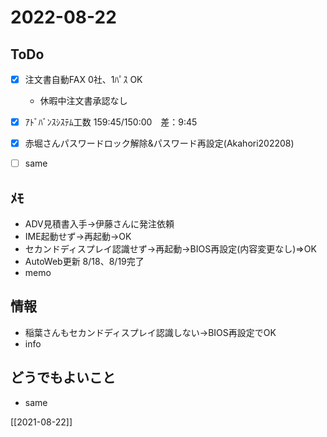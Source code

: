 # 2022-08-22

## ToDo
- [x] 注文書自動FAX 0社、1ﾊﾟｽ OK
	- 休暇中注文書承認なし
- [x] ｱﾄﾞﾊﾞﾝｽｼｽﾃﾑ工数 159:45/150:00　差：9:45
- [x] 赤堀さんパスワードロック解除&パスワード再設定(Akahori202208)
- [ ] same


## ﾒﾓ
- ADV見積書入手→伊藤さんに発注依頼
- IME起動せず→再起動→OK
- セカンドディスプレイ認識せず→再起動→BIOS再設定(内容変更なし)⇒OK
- AutoWeb更新 8/18、8/19完了
- memo


## 情報
- 稲葉さんもセカンドディスプレイ認識しない→BIOS再設定でOK
- info


## どうでもよいこと
- same


[[2021-08-22]]

